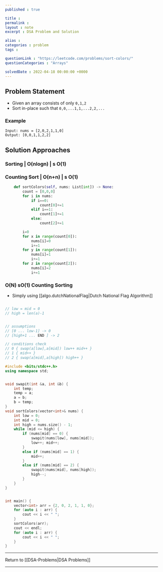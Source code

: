 ```yaml
---
published : true

title : 
permalink : 
layout : note
excerpt : DSA Problem and Solution

alias : 
categories : problem
tags : 

questionLink : "https://leetcode.com/problems/sort-colors/"
questionCategories : "Arrays"

solvedDate : 2022-04-18 00:00:00 +0000
---
```


## Problem Statement

- Given an array consists of only `0,1,2`
- Sort in-place such that `0,0,...1,1,...2,2,...`


### Example

```
Input: nums = [2,0,2,1,1,0]
Output: [0,0,1,1,2,2]
```

## Solution Approaches

### Sorting | O(nlogn) | s O(1)

### Counting Sort | O(n+n) | s O(1)

```python
    def sortColors(self, nums: List[int]) -> None:
        count = [0,0,0]
        for i in nums:
            if i==0:
                count[0]+=1
            elif i==1:
                count[1]+=1
            else:
                count[2]+=1        

        i=0
        for x in range(count[0]):
            nums[i]=0
            i+=1
        for y in range(count[1]):
            nums[i]=1
            i+=1
        for z in range(count[2]):
            nums[i]=2
            i+=1
```

### O(N) sO(1) Counting Sorting

- Simply using [[algo.dutchNationalFlag|Dutch National Flag Algorithm]]


```cpp

// low = mid = 0
// high = len(a)-1


// assumptions
// [0 ... low-1] -> 0
// [high+1 ... END ] -> 2

// conditions check
// 0 { swap(a[low],a[mid]) low++ mid++ }
// 1 { mid++ }
// 2 { swap(a[mid],a[high]) high++ }

#include <bits/stdc++.h>
using namespace std;


void swapit(int &a, int &b) {
	int temp;
	temp = a;
	a = b;
	b = temp;
}
void sortColors(vector<int>& nums) {
	int low = 0;
	int mid = 0;
	int high = nums.size() - 1;
	while (mid <= high) {
		if (nums[mid] == 0) {
			swapit(nums[low], nums[mid]);
			low++; mid++;
		}
		else if (nums[mid] == 1) {
			mid++;
		}
		else if (nums[mid] == 2) {
			swapit(nums[mid], nums[high]);
			high--;
		}
	}
}


int main() {
	vector<int> arr = {2, 0, 2, 1, 1, 0};
	for (auto i : arr) {
		cout << i << " ";
	}
	sortColors(arr);
	cout << endl;
	for (auto i : arr) {
		cout << i << " ";
	}
}
```

---

Return to [[DSA-Problems|DSA Problems]]

---